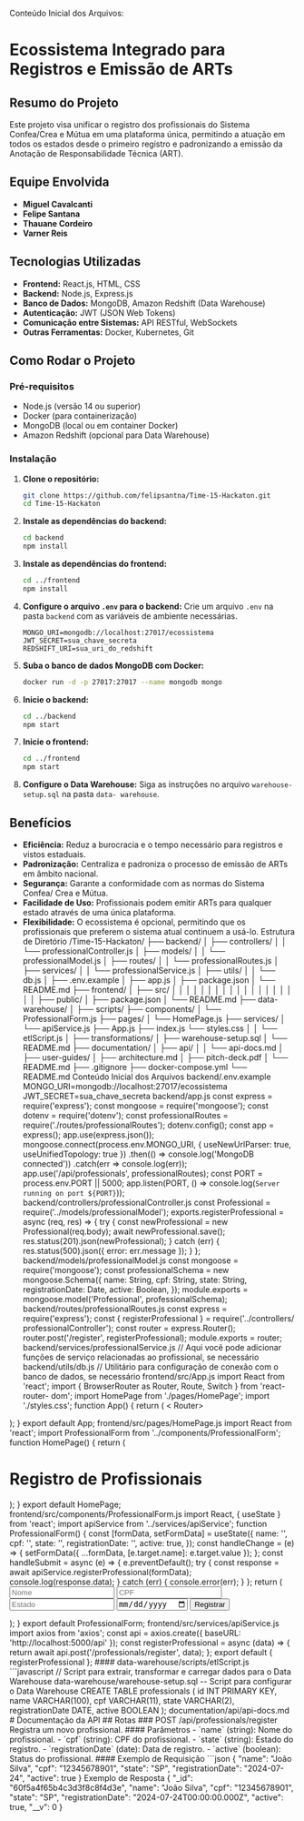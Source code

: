 Conteúdo Inicial dos Arquivos:
 # Ecossistema Integrado para Registros e Emissão de ARTs
 ## Resumo do Projeto
 Este projeto visa unificar o registro dos profissionais do Sistema
 Confea/Crea e Mútua em uma plataforma única, permitindo a atuação em
 todos os estados desde o primeiro registro e padronizando a emissão da
 Anotação de Responsabilidade Técnica (ART).
 ## Equipe Envolvida
 - **Miguel Cavalcanti**
 - **Felipe Santana**
 - **Thauane Cordeiro**
 - **Varner Reis**
 ## Tecnologias Utilizadas
 - **Frontend:** React.js, HTML, CSS
 - **Backend:** Node.js, Express.js
 - **Banco de Dados:** MongoDB, Amazon Redshift (Data Warehouse)
 - **Autenticação:** JWT (JSON Web Tokens)
 - **Comunicação entre Sistemas:** API RESTful, WebSockets
 - **Outras Ferramentas:** Docker, Kubernetes, Git
 ## Como Rodar o Projeto
 ### Pré-requisitos
 - Node.js (versão 14 ou superior)
 - Docker (para containerização)
 - MongoDB (local ou em container Docker)
 - Amazon Redshift (opcional para Data Warehouse)
 ### Instalação
 1. **Clone o repositório:**
     ```bash
     git clone https://github.com/felipsantna/Time-15-Hackaton.git
     cd Time-15-Hackaton
     ```
 2. **Instale as dependências do backend:**
     ```bash
     cd backend
     npm install
     ```
 3. **Instale as dependências do frontend:**
     ```bash
     cd ../frontend
     npm install
     ```
 4. **Configure o arquivo `.env` para o backend:**
     Crie um arquivo `.env` na pasta `backend` com as variáveis de
 ambiente necessárias.
     ```plaintext
     MONGO_URI=mongodb://localhost:27017/ecossistema
     JWT_SECRET=sua_chave_secreta
     REDSHIFT_URI=sua_uri_do_redshift
     ```
 5. **Suba o banco de dados MongoDB com Docker:**
     ```bash
     docker run -d -p 27017:27017 --name mongodb mongo
     ```
 6. **Inicie o backend:**
     ```bash
     cd ../backend
     npm start
     ```
 7. **Inicie o frontend:**
     ```bash
     cd ../frontend
     npm start
     ```
 8. **Configure o Data Warehouse:**
     Siga as instruções no arquivo `warehouse-setup.sql` na pasta `data-
warehouse`.
 ## Benefícios
 - **Eficiência:** Reduz a burocracia e o tempo necessário para registros
 e vistos estaduais.
 - **Padronização:** Centraliza e padroniza o processo de emissão de ARTs
 em âmbito nacional.
 - **Segurança:** Garante a conformidade com as normas do Sistema Confea/
 Crea e Mútua.
 - **Facilidade de Uso:** Profissionais podem emitir ARTs para qualquer
 estado através de uma única plataforma.
 - **Flexibilidade:** O ecossistema é opcional, permitindo que os
 profissionais que preferem o sistema atual continuem a usá-lo.
Estrutura de Diretório
 /Time-15-Hackaton/
 ├── backend/
 │   ├── controllers/
 │   │   └── professionalController.js
│ ├── models/
 │   │   └── professionalModel.js
│ ├── routes/
 │   │   └── professionalRoutes.js
 │   ├── services/
 │   │   └── professionalService.js
│ ├── utils/
│ │ └── db.js
 │   ├── .env.example
│ ├── app.js
 │   ├── package.json
 │   └── README.md
 ├── frontend/
│ ├── src/
│ │
│ │
│ │
│ │
│ │
│ │
│ │
│ │
│ │
│ ├── public/
│   ├── package.json
│   └── README.md
├── data-warehouse/
│   ├── scripts/
├── components/
│   └── ProfessionalForm.js
├── pages/
│   └── HomePage.js
├── services/
│   └── apiService.js
├── App.js
├── index.js
└── styles.css
 │   │   └── etlScript.js
 │   ├── transformations/
 │   ├── warehouse-setup.sql
 │   └── README.md
 ├── documentation/
│ ├── api/
 │   │   └── api-docs.md
 │   ├── user-guides/
 │   ├── architecture.md
 │   ├── pitch-deck.pdf
 │   └── README.md
 ├── .gitignore
 ├── docker-compose.yml
 └── README.md
Conteúdo Inicial dos Arquivos
backend/.env.example
 MONGO_URI=mongodb://localhost:27017/ecossistema
 JWT_SECRET=sua_chave_secreta
backend/app.js
 const express = require('express');
 const mongoose = require('mongoose');
 const dotenv = require('dotenv');
 const professionalRoutes = require('./routes/professionalRoutes');
 dotenv.config();
 const app = express();
 app.use(express.json());
 mongoose.connect(process.env.MONGO_URI, { useNewUrlParser: true,
 useUnifiedTopology: true })
     .then(() => console.log('MongoDB connected'))
     .catch(err => console.log(err));
 app.use('/api/professionals', professionalRoutes);
 const PORT = process.env.PORT || 5000;
app.listen(PORT, () => console.log(`Server running on port ${PORT}`)); backend/controllers/professionalController.js
 const Professional = require('../models/professionalModel');
 exports.registerProfessional = async (req, res) => {
     try {
         const newProfessional = new Professional(req.body);
         await newProfessional.save();
         res.status(201).json(newProfessional);
     } catch (err) {
         res.status(500).json({ error: err.message });
} };
backend/models/professionalModel.js
 const mongoose = require('mongoose');
 const professionalSchema = new mongoose.Schema({
     name: String,
     cpf: String,
     state: String,
     registrationDate: Date,
     active: Boolean,
 });
 module.exports = mongoose.model('Professional', professionalSchema);
backend/routes/professionalRoutes.js
 const express = require('express');
 const { registerProfessional } = require('../controllers/
 professionalController');
 const router = express.Router();
 router.post('/register', registerProfessional);
 module.exports = router;
backend/services/professionalService.js
 // Aqui você pode adicionar funções de serviço relacionadas ao
 profissional, se necessário
backend/utils/db.js
 // Utilitário para configuração de conexão com o banco de dados, se
 necessário
frontend/src/App.js
 import React from 'react';
 import { BrowserRouter as Router, Route, Switch } from 'react-router-
 dom';
 import HomePage from './pages/HomePage';
 import './styles.css';
 function App() {
     return (
         < Router>
             <div className="App">
                 <Switch>
                     <Route path="/" component={HomePage} exact />
                 </Switch>
             </div>
</Router>
); }
 export default App;
frontend/src/pages/HomePage.js
 import React from 'react';
 import ProfessionalForm from '../components/ProfessionalForm';
 function HomePage() {
     return (
         <div>
             <h1>Registro de Profissionais</h1>
             <ProfessionalForm />
</div>
); }
export default HomePage; frontend/src/components/ProfessionalForm.js
 import React, { useState } from 'react';
 import apiService from '../services/apiService';
 function ProfessionalForm() {
     const [formData, setFormData] = useState({
         name: '',
         cpf: '',
         state: '',
         registrationDate: '',
         active: true,
});
     const handleChange = (e) => {
         setFormData({ ...formData, [e.target.name]: e.target.value });
};
     const handleSubmit = async (e) => {
         e.preventDefault();
         try {
             const response = await
 apiService.registerProfessional(formData);
             console.log(response.data);
         } catch (err) {
             console.error(err);
         }
};
     return (
         <form onSubmit={handleSubmit}>
             <input type="text" name="name" placeholder="Nome"
 onChange={handleChange} />
             <input type="text" name="cpf" placeholder="CPF"
 onChange={handleChange} />
             <input type="text" name="state" placeholder="Estado"
 onChange={handleChange} />
             <input type="date" name="registrationDate"
 onChange={handleChange} />
             <button type="submit">Registrar</button>
         </form>
); }
 export default ProfessionalForm;
frontend/src/services/apiService.js
 import axios from 'axios';
 const api = axios.create({
     baseURL: 'http://localhost:5000/api'
});
const registerProfessional = async (data) => { return await api.post('/professionals/register', data);
};
export default { registerProfessional
};
 #### data-warehouse/scripts/etlScript.js
 ```javascript
 // Script para extrair, transformar e carregar dados para o
 Data Warehouse
data-warehouse/warehouse-setup.sql
 -- Script para configurar o Data Warehouse
 CREATE TABLE professionals (
     id INT PRIMARY KEY,
     name VARCHAR(100),
     cpf VARCHAR(11),
     state VARCHAR(2),
     registrationDate DATE,
     active BOOLEAN
);
documentation/api/api-docs.md
 # Documentação da API
 ## Rotas
 ### POST /api/professionals/register
 Registra um novo profissional.
 #### Parâmetros
 - `name` (string): Nome do profissional.
 - `cpf` (string): CPF do profissional.
 - `state` (string): Estado do registro.
 - `registrationDate` (date): Data de registro.
 - `active` (boolean): Status do profissional.
 #### Exemplo de Requisição
 ```json
 {
     "name": "João Silva",
     "cpf": "12345678901",
     "state": "SP",
     "registrationDate": "2024-07-24",
     "active": true
}
Exemplo de Resposta
 {
     "_id": "60f5a4f65b4c3d3f8c8f4d3e",
     "name": "João Silva",
     "cpf": "12345678901",
     "state": "SP",
     "registrationDate": "2024-07-24T00:00:00.000Z",
     "active": true,
     "__v": 0
}
